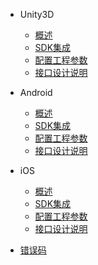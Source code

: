 * Unity3D
    * [概述](/ZH/Unity3D/summary)
    * [SDK集成](/ZH/Unity3D/sdk_integration)
    * [配置工程参数](/ZH/Unity3D/edit_resources)
    * [接口设计说明](/ZH/Unity3D/Interface_design_description)
    
* Android
   * [概述](/ZH/Android/summary)
   * [SDK集成](/ZH/Android/sdk_implementation)
   * [配置工程参数](/ZH/Android/edit_resources)
   * [接口设计说明](/ZH/Android/Interface_design_description)
    
* iOS
    * [概述](/ZH/iOS/1.summary)
    * [SDK集成](/ZH/iOS/2.AccessProcess)
    * [配置工程参数](/ZH/iOS/3.ConfigProjectParam)
    * [接口设计说明](/ZH/iOS/4.SDKUsage)
    
* [错误码](/ZH/errorcode)
